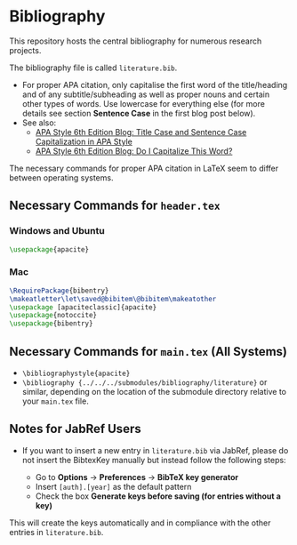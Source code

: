 # Bibliography

This repository hosts the central bibliography for numerous research projects.

The bibliography file is called `literature.bib`. 

- For proper APA citation, only capitalise the first word of the title/heading and of any subtitle/subheading as well as proper nouns and certain other types of words. Use lowercase for everything else (for more details see section **Sentence Case** in the first blog post below).
- See also:
  - [APA Style 6th Edition Blog: Title Case and Sentence Case Capitalization in APA Style](https://blog.apastyle.org/apastyle/2012/03/title-case-and-sentence-case-capitalization-in-apa-style.html)
  - [APA Style 6th Edition Blog: Do I Capitalize This Word?](https://blog.apastyle.org/apastyle/2012/02/do-i-capitalize-this-word.html)

The necessary commands for proper APA citation in LaTeX seem to differ between operating systems.

## Necessary Commands for `header.tex`

### Windows and Ubuntu

```latex
\usepackage{apacite}
```

### Mac

```latex
\RequirePackage{bibentry}
\makeatletter\let\saved@bibitem\@bibitem\makeatother
\usepackage [apaciteclassic]{apacite}
\usepackage{notoccite}
\usepackage{bibentry}
```

## Necessary Commands for `main.tex` (All Systems)

  - `\bibliographystyle{apacite}`
  - `\bibliography {../../../submodules/bibliography/literature}` or similar, depending on the location of the submodule directory relative to your `main.tex` file.

## Notes for JabRef Users

- If you want to insert a new entry in `literature.bib` via JabRef, please do not insert the BibtexKey manually but instead follow the following steps:

  - Go to **Options** -> **Preferences** -> **BibTeX key generator**
  - Insert `[auth].[year]` as the default pattern
  - Check the box **Generate keys before saving (for entries without a key)**

This will create the keys automatically and in compliance with the other entries in `literature.bib`.

